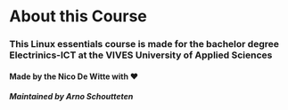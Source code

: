 # About this Course

### This Linux essentials course is made for the bachelor degree Electrinics-ICT at the VIVES University of Applied Sciences

#### Made by the Nico De Witte with ❤️

##### Maintained by Arno Schoutteten